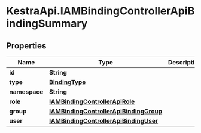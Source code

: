 # KestraApi.IAMBindingControllerApiBindingSummary

## Properties

Name | Type | Description | Notes
------------ | ------------- | ------------- | -------------
**id** | **String** |  | [optional] 
**type** | [**BindingType**](BindingType.md) |  | [optional] 
**namespace** | **String** |  | [optional] 
**role** | [**IAMBindingControllerApiRole**](IAMBindingControllerApiRole.md) |  | [optional] 
**group** | [**IAMBindingControllerApiBindingGroup**](IAMBindingControllerApiBindingGroup.md) |  | [optional] 
**user** | [**IAMBindingControllerApiBindingUser**](IAMBindingControllerApiBindingUser.md) |  | [optional] 


